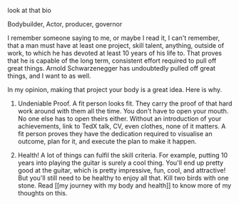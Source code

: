 
look at that bio

Bodybuilder, Actor, producer, governor

 I remember someone saying to me, or maybe I read it, I can't remember, that a man must have at least one project, skill talent, anything, outside of work, to which he has devoted at least 10 years of his life to. That proves that he is capable of the long term, consistent effort required to pull off great things. Arnold Schwarzenegger has undoubtedly pulled off great things, and I want to as well. 

  In my opinion, making that project your body is a great idea. Here is why. 
  
1. Undeniable Proof. A fit person looks fit. They carry the proof of that hard work around with them all the time. You don't have to open your mouth. No one else has to open theirs either. Without an introduction of your achievements, link to TedX talk, CV, even clothes, none of it matters. A fit person proves they have the dedication required to visualise an outcome, plan for it, and execute the plan to make it happen. 

2. Health! A lot of things can fulfil the skill criteria. For example, putting 10 years into playing the guitar is surely a cool thing. You'll end up pretty good at the guitar, which is pretty impressive, fun, cool, and attractive! But you'll still need to be healthy to enjoy all that. Kill two birds with one stone. Read [[my journey with my body and health]] to know more of my thoughts on this.